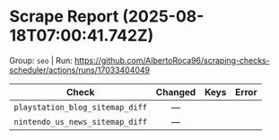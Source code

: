 # Scrape Report (2025-08-18T07:00:41.742Z)

Group: `seo`  |  Run: https://github.com/AlbertoRoca96/scraping-checks-scheduler/actions/runs/17033404049

| Check | Changed | Keys | Error |
|---|:---:|:--|:--|
| `playstation_blog_sitemap_diff` | — |  |  |
| `nintendo_us_news_sitemap_diff` | — |  |  |
